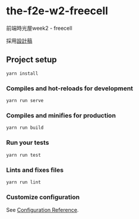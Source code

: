 # the-f2e-w2-freecell

前端時光屋week2 - freecell

採用[設計稿](https://xd.adobe.com/spec/68f4497b-792e-4c0d-5d04-a519e2981b7f-1ec5/grid)

## Project setup
```
yarn install
```

### Compiles and hot-reloads for development
```
yarn run serve
```

### Compiles and minifies for production
```
yarn run build
```

### Run your tests
```
yarn run test
```

### Lints and fixes files
```
yarn run lint
```

### Customize configuration
See [Configuration Reference](https://cli.vuejs.org/config/).
